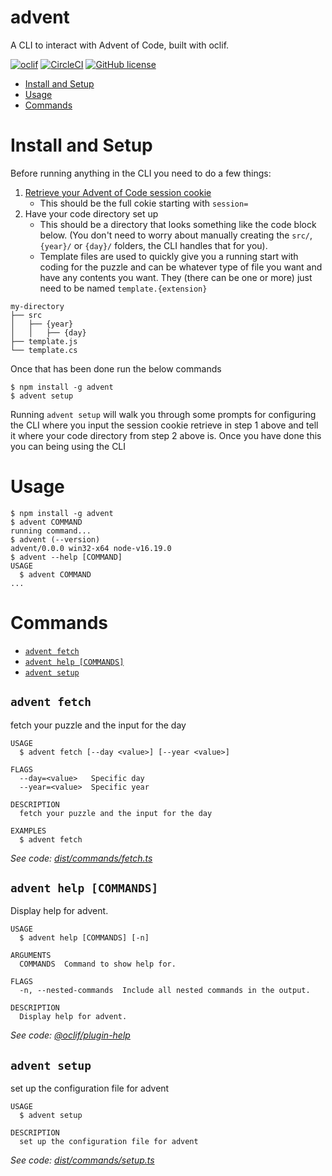 # advent

A CLI to interact with Advent of Code, built with oclif.

[![oclif](https://img.shields.io/badge/cli-oclif-brightgreen.svg)](https://oclif.io)
[![CircleCI](https://circleci.com/gh/oclif/hello-world/tree/main.svg?style=shield)](https://circleci.com/gh/oclif/hello-world/tree/main)
[![GitHub license](https://img.shields.io/github/license/oclif/hello-world)](https://github.com/oclif/hello-world/blob/main/LICENSE)

<!-- toc -->

- [Install and Setup](#install-and-setup)
- [Usage](#usage)
- [Commands](#commands)
<!-- tocstop -->

# Install and Setup

Before running anything in the CLI you need to do a few things:

1. [Retrieve your Advent of Code session cookie](https://github.com/wimglenn/advent-of-code-wim/issues/1)
   - This should be the full cokie starting with `session=`
2. Have your code directory set up
   - This should be a directory that looks something like the code block below. (You don't need to worry about manually creating the `src/`, `{year}/` or `{day}/` folders, the CLI handles that for you).
   - Template files are used to quickly give you a running start with coding for the puzzle and can be whatever type of file you want and have any contents you want. They (there can be one or more) just need to be named `template.{extension}`

```
my-directory
├── src
│   ├── {year}
│   │   ├── {day}
├── template.js
└── template.cs
```

Once that has been done run the below commands

```sh-session
$ npm install -g advent
$ advent setup
```

Running `advent setup` will walk you through some prompts for configuring the CLI where you input the session cookie retrieve in step 1 above and tell it where your code directory from step 2 above is. Once you have done this you can being using the CLI

# Usage

<!-- usage -->

```sh-session
$ npm install -g advent
$ advent COMMAND
running command...
$ advent (--version)
advent/0.0.0 win32-x64 node-v16.19.0
$ advent --help [COMMAND]
USAGE
  $ advent COMMAND
...
```

<!-- usagestop -->

# Commands

<!-- commands -->

- [`advent fetch`](#advent-fetch)
- [`advent help [COMMANDS]`](#advent-help-commands)
- [`advent setup`](#advent-setup)

## `advent fetch`

fetch your puzzle and the input for the day

```
USAGE
  $ advent fetch [--day <value>] [--year <value>]

FLAGS
  --day=<value>   Specific day
  --year=<value>  Specific year

DESCRIPTION
  fetch your puzzle and the input for the day

EXAMPLES
  $ advent fetch
```

_See code: [dist/commands/fetch.ts](https://github.com/bamblack/advent/blob/v0.0.0/dist/commands/fetch.ts)_

## `advent help [COMMANDS]`

Display help for advent.

```
USAGE
  $ advent help [COMMANDS] [-n]

ARGUMENTS
  COMMANDS  Command to show help for.

FLAGS
  -n, --nested-commands  Include all nested commands in the output.

DESCRIPTION
  Display help for advent.
```

_See code: [@oclif/plugin-help](https://github.com/oclif/plugin-help/blob/v6.0.7/lib/commands/help.ts)_

## `advent setup`

set up the configuration file for advent

```
USAGE
  $ advent setup

DESCRIPTION
  set up the configuration file for advent
```

_See code: [dist/commands/setup.ts](https://github.com/bamblack/advent/blob/v0.0.0/dist/commands/setup.ts)_

<!-- commandsstop -->
